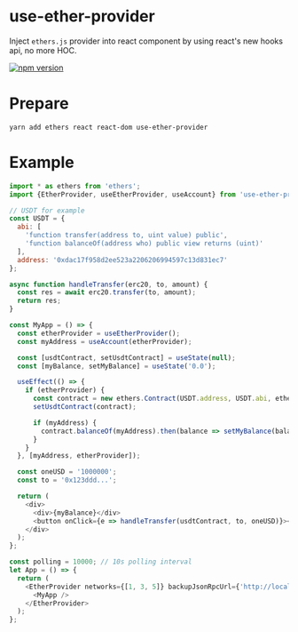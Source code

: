 # use-ether-provider
Inject `ethers.js` provider into react component by using react's new hooks api, no more HOC.

[![npm version](https://badge.fury.io/js/use-ether-provider.svg)](https://badge.fury.io/js/use-ether-provider)

# Prepare
```
yarn add ethers react react-dom use-ether-provider
```

# Example
```javascript
import * as ethers from 'ethers';
import {EtherProvider, useEtherProvider, useAccount} from 'use-ether-provider';

// USDT for example
const USDT = {
  abi: [
    'function transfer(address to, uint value) public',
    'function balanceOf(address who) public view returns (uint)'
  ],
  address: '0xdac17f958d2ee523a2206206994597c13d831ec7'
};

async function handleTransfer(erc20, to, amount) {
  const res = await erc20.transfer(to, amount);
  return res;
}

const MyApp = () => {
  const etherProvider = useEtherProvider();
  const myAddress = useAccount(etherProvider);

  const [usdtContract, setUsdtContract] = useState(null);
  const [myBalance, setMyBalance] = useState('0.0');

  useEffect(() => {
    if (etherProvider) {
      const contract = new ethers.Contract(USDT.address, USDT.abi, etherProvider);
      setUsdtContract(contract);

      if (myAddress) {
        contract.balanceOf(myAddress).then(balance => setMyBalance(balance));
      }
    }
  }, [myAddress, etherProvider]);

  const oneUSD = '1000000';
  const to = '0x123ddd...';

  return (
    <div>
      <div>{myBalance}</div>
      <button onClick={e => handleTransfer(usdtContract, to, oneUSD)}></button>
    </div>
  );
};

const polling = 10000; // 10s polling interval
let App = () => {
  return (
    <EtherProvider networks={[1, 3, 5]} backupJsonRpcUrl={'http://localhost:8485'} ms={polling}>
      <MyApp />
    </EtherProvider>
  );
};
```
